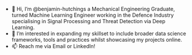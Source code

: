 - 👋 Hi, I’m @benjamin-hutchings a Mechanical Engineering Graduate, turned Machine Learning Engineer working in the Defence Industry specialising in Signal Processing and Threat Detection via Deep Learning.
- 👀 I’m interested in expanding my skillset to include broader data science frameworks, tools and practices whilst showcasing my projects online.
- 📫 Reach me via Email or LinkedIn!


